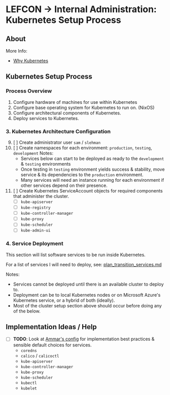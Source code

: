 # LEFCON -> Internal Administration: Kubernetes Setup Process

## About

More Info:

- [Why Kubernetes](../about-software/kubernetes.md)

## Kubernetes Setup Process

### Process Overview

1. Configure hardware of machines for use within Kubernetes
2. Configure base operating system for Kubernetes to run on. (NixOS)
3. Configure architectural components of Kubernetes.
4. Deploy services to Kubernetes.


### 3. Kubernetes Architecture Configuration

9.  [ ] Create administrator user `sam` / `slehman`
10. [ ] Create namespaces for each environment: `production`, `testing`, `development`
    Notes:
    - Services below can start to be deployed as ready to the `development` & `testing` environments
    - Once testing in `testing` environment yields success & stability, move service & its dependencies to the `production` environment.
    - Many services will need an instance running for each environment if other services depend on their presence.
11. [ ] Create Kubernetes ServiceAccount objects for required components that administer the cluster.
    - [ ] `kube-apiserver`
    - [ ] `kube-registry`
    - [ ] `kube-controller-manager`
    - [ ] `kube-proxy`
    - [ ] `kube-scheduler`
    - [ ] `kube-admin-ui`

### 4. Service Deployment

This section will list software services to be run inside Kubernetes.

For a list of services I will need to deploy, see: [plan_transition_services.md](./services-list.md)

Notes:

- Services cannot be deployed until there is an available cluster to deploy to.
- Deployment can be to local Kubernetes nodes or on Microsoft Azure's Kubernetes service, or a hybrid of both (ideally).
- Most of the cluster setup section above should occur before doing any of the below.


## Implementation Ideas / Help

- [ ] **TODO**: Look at [Ammar's config](https://git.617a.net/617A/ansible/src/branch/main/roles/kubernetes) for implementation best practices & sensible default choices for services.
  - `coredns`
  - `calico` / `calicoctl`
  - `kube-apiserver`
  - `kube-controller-manager`
  - `kube-proxy`
  - `kube-scheduler`
  - `kubectl`
  - `kubelet`


